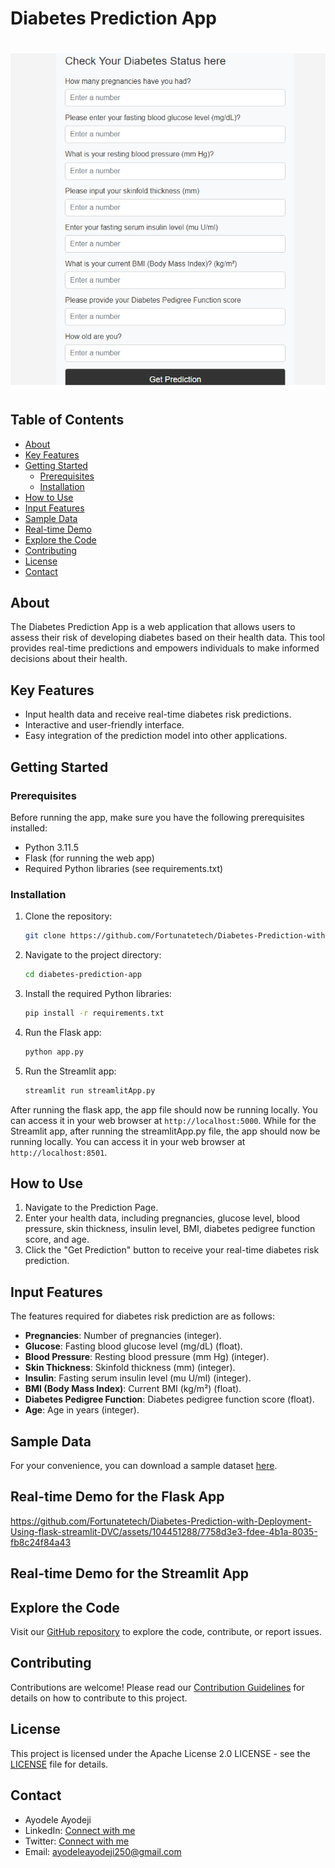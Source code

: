 # Diabetes Prediction App

# ![Alt text](<diabete Pic.png>)

## Table of Contents

- [About](#about)
- [Key Features](#key-features)
- [Getting Started](#getting-started)
  - [Prerequisites](#prerequisites)
  - [Installation](#installation)
- [How to Use](#how-to-use)
- [Input Features](#input-features)
- [Sample Data](#sample-data)
- [Real-time Demo](#real-time-demo)
- [Explore the Code](#explore-the-code)
- [Contributing](#contributing)
- [License](#license)
- [Contact](#contact)

## About

The Diabetes Prediction App is a web application that allows users to assess their risk of developing diabetes based on their health data. This tool provides real-time predictions and empowers individuals to make informed decisions about their health.

## Key Features

- Input health data and receive real-time diabetes risk predictions.
- Interactive and user-friendly interface.
- Easy integration of the prediction model into other applications.

## Getting Started

### Prerequisites

Before running the app, make sure you have the following prerequisites installed:

- Python 3.11.5
- Flask (for running the web app)
- Required Python libraries (see requirements.txt)

### Installation

1. Clone the repository:

   ```bash
   git clone https://github.com/Fortunatetech/Diabetes-Prediction-with-Deployment-Using-flask-streamlit-DVC.git
   ```

2. Navigate to the project directory:

   ```bash
   cd diabetes-prediction-app
   ```

3. Install the required Python libraries:

   ```bash
   pip install -r requirements.txt
   ```

4. Run the Flask app:

   ```bash
   python app.py
   ```

5. Run the Streamlit app:

   ```bash
   streamlit run streamlitApp.py
   ```

After running the flask app, the app file should now be running locally. You can access it in your web browser at `http://localhost:5000`.
While for the Streamlit app, after running the streamlitApp.py file, the app should now be running locally. You can access it in your web browser at `http://localhost:8501`.

## How to Use

1. Navigate to the Prediction Page.
2. Enter your health data, including pregnancies, glucose level, blood pressure, skin thickness, insulin level, BMI, diabetes pedigree function score, and age.
3. Click the "Get Prediction" button to receive your real-time diabetes risk prediction.

## Input Features

The features required for diabetes risk prediction are as follows:

- **Pregnancies**: Number of pregnancies (integer).
- **Glucose**: Fasting blood glucose level (mg/dL) (float).
- **Blood Pressure**: Resting blood pressure (mm Hg) (integer).
- **Skin Thickness**: Skinfold thickness (mm) (integer).
- **Insulin**: Fasting serum insulin level (mu U/ml) (integer).
- **BMI (Body Mass Index)**: Current BMI (kg/m²) (float).
- **Diabetes Pedigree Function**: Diabetes pedigree function score (float).
- **Age**: Age in years (integer).

## Sample Data

For your convenience, you can download a sample dataset [here](https://www.kaggle.com/datasets/akshaydattatraykhare/diabetes-dataset).

## Real-time Demo for the Flask App

https://github.com/Fortunatetech/Diabetes-Prediction-with-Deployment-Using-flask-streamlit-DVC/assets/104451288/7758d3e3-fdee-4b1a-8035-fb8c24f84a43

## Real-time Demo for the Streamlit App

## Explore the Code

Visit our [GitHub repository](https://github.com/Fortunatetech/Diabetes-Prediction-with-Deployment-Using-flask-streamlit-DVC) to explore the code, contribute, or report issues.

## Contributing

Contributions are welcome! Please read our [Contribution Guidelines](CONTRIBUTING.md) for details on how to contribute to this project.

## License

This project is licensed under the Apache License 2.0 LICENSE - see the [LICENSE](LICENSE) file for details.

## Contact

- Ayodele Ayodeji
- LinkedIn: [Connect with me](https://www.linkedin.com/in/ayo-ayodeji/)
- Twitter: [Connect with me](https://twitter.com/Ayo_dataanalyst)
- Email: ayodeleayodeji250@gmail.com
